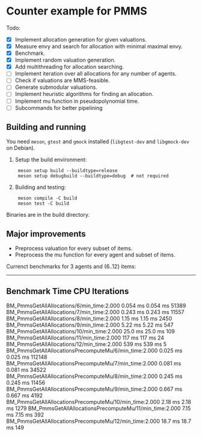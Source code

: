 # Counter example for PMMS

Todo:

- [x] Implement allocation generation for given valuations.
- [x] Measure envy and search for allocation with minimal maximal envy.
- [x] Benchmark.
- [x] Implement random valuation generation.
- [x] Add multithreading for allocation searching.
- [ ] Implement iteration over all allocations for any number of agents.
- [ ] Check if valuations are MMS-feasible.
- [ ] Generate submodular valuations.
- [ ] Implement heuristic algorithms for finding an allocation.
- [ ] Implement mu function in pseudopolynomial time.
- [ ] Subcommands for better pipelining

## Building and running

You need `meson`, `gtest` and `gmock` installed (`libgtest-dev`
and `libgmock-dev` on Debian).

1. Setup the build environment:

        meson setup build --buildtype=release
        meson setup debugbuild --buildtype=debug  # not required

2. Building and testing:

        meson compile -C build
        meson test -C build

Binaries are in the build directory.

## Major improvements

- Preprocess valuation for every subset of items.
- Preprocess the mu function for every agent and subset of items.

Currenct benchmarks for 3 agents and {6..12} items:

-------------------------------------------------------------------------------------------------
Benchmark                                                       Time             CPU   Iterations
-------------------------------------------------------------------------------------------------
BM_PmmsGetAllAllocations/6/min_time:2.000                   0.054 ms        0.054 ms        51389
BM_PmmsGetAllAllocations/7/min_time:2.000                   0.243 ms        0.243 ms        11557
BM_PmmsGetAllAllocations/8/min_time:2.000                    1.15 ms         1.15 ms         2450
BM_PmmsGetAllAllocations/9/min_time:2.000                    5.22 ms         5.22 ms          547
BM_PmmsGetAllAllocations/10/min_time:2.000                   25.0 ms         25.0 ms          109
BM_PmmsGetAllAllocations/11/min_time:2.000                    117 ms          117 ms           24
BM_PmmsGetAllAllocations/12/min_time:2.000                    539 ms          539 ms            5
BM_PmmsGetAllAllocationsPrecomputeMu/6/min_time:2.000       0.025 ms        0.025 ms       112148
BM_PmmsGetAllAllocationsPrecomputeMu/7/min_time:2.000       0.081 ms        0.081 ms        34522
BM_PmmsGetAllAllocationsPrecomputeMu/8/min_time:2.000       0.245 ms        0.245 ms        11456
BM_PmmsGetAllAllocationsPrecomputeMu/9/min_time:2.000       0.667 ms        0.667 ms         4192
BM_PmmsGetAllAllocationsPrecomputeMu/10/min_time:2.000       2.18 ms         2.18 ms         1279
BM_PmmsGetAllAllocationsPrecomputeMu/11/min_time:2.000       7.15 ms         7.15 ms          392
BM_PmmsGetAllAllocationsPrecomputeMu/12/min_time:2.000       18.7 ms         18.7 ms          149
